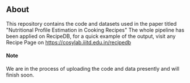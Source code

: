 ## About
This repository contains the code and datasets used in the paper titled "Nutritional Profile Estimation in Cooking Recipes"
The whole pipeline has been applied on RecipeDB, for a quick example of the output, visit any Recipe Page on https://cosylab.iiitd.edu.in/recipedb

#### Note
We are in the process of uploading the code and data presently and will finish soon.

